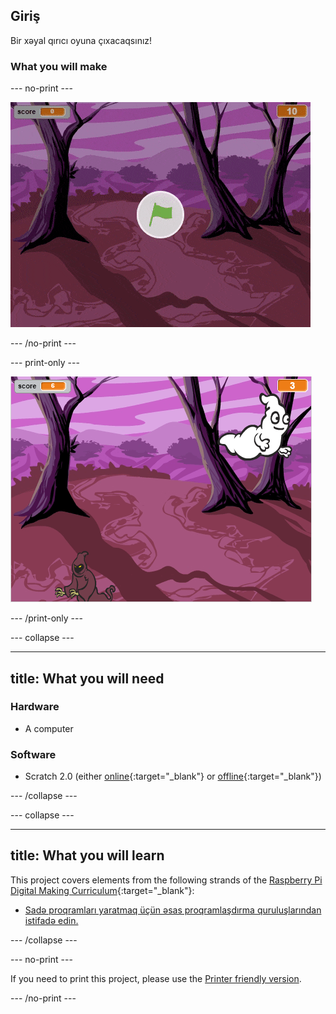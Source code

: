 ## Giriş

Bir xəyal qırıcı oyuna çıxacaqsınız!

### What you will make

\--- no-print \---

![showcase](images/showcase.gif)

\--- /no-print \---

\--- print-only \---

![showcase](images/showcase-static.png)

\--- /print-only \---

\--- collapse \---

* * *

## title: What you will need

### Hardware

+ A computer

### Software

+ Scratch 2.0 (either [online](http://rpf.io/scratchon){:target="_blank"} or [offline](http://rpf.io/scratchoff){:target="_blank"})

\--- /collapse \---

\--- collapse \---

* * *

## title: What you will learn

This project covers elements from the following strands of the [Raspberry Pi Digital Making Curriculum](http://rpf.io/curriculum){:target="_blank"}:

+ [Sadə proqramları yaratmaq üçün əsas proqramlaşdırma quruluşlarından istifadə edin.](https://www.raspberrypi.org/curriculum/programming/creator)

\--- /collapse \---

\--- no-print \---

If you need to print this project, please use the [Printer friendly version](https://projects.raspberrypi.org/en/projects/ghostbusters/print).

\--- /no-print \---